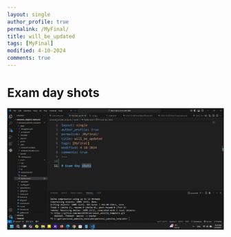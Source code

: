 ```yaml
---
layout: single
author_profile: true
permalink: /MyFinal/
title: will_be_updated
tags: [MyFinal]
modified: 4-10-2024
comments: true
---
```


# Exam day shots
![Exam day shots](assets/images/sa.png)